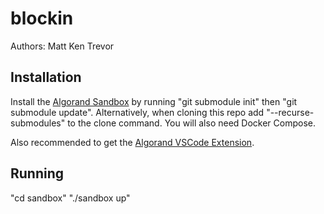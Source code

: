 # blockin
Authors: Matt Ken Trevor
## Installation
Install the [Algorand Sandbox](https://github.com/algorand/sandbox) by running "git submodule init" then "git submodule update". Alternatively, when cloning this repo add "--recurse-submodules" to the clone command. You will also need Docker Compose.

Also recommended to get the [Algorand VSCode Extension](https://marketplace.visualstudio.com/items?itemName=obsidians.vscode-algorand).
## Running
"cd sandbox"
"./sandbox up"